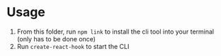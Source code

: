 # Usage

1. From this folder, run `npm link` to install the cli tool into your terminal (only has to be done once)
2. Run `create-react-hook` to start the CLI
